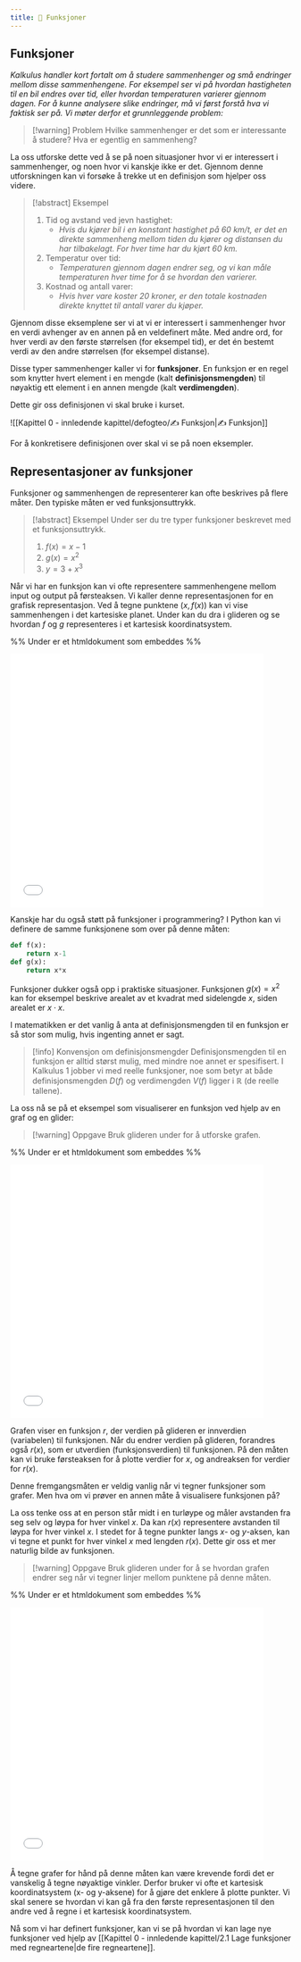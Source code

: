```yaml
---
title: 📄 Funksjoner
---
```

## Funksjoner

*Kalkulus handler kort fortalt om å studere sammenhenger og små endringer mellom disse sammenhengene. For eksempel ser vi på hvordan hastigheten til en bil endres over tid, eller hvordan temperaturen varierer gjennom dagen. For å kunne analysere slike endringer, må vi først forstå hva vi faktisk ser på. Vi møter derfor et grunnleggende problem:*

> [!warning] Problem 
> Hvilke sammenhenger er det som er interessante å studere? Hva er egentlig en sammenheng?

La oss utforske dette ved å se på noen situasjoner hvor vi er interessert i sammenhenger, og noen hvor vi kanskje ikke er det. Gjennom denne utforskningen kan vi forsøke å trekke ut en definisjon som hjelper oss videre.

> [!abstract] Eksempel 
> 1. Tid og avstand ved jevn hastighet:
>     - *Hvis du kjører bil i en konstant hastighet på 60 km/t, er det en direkte sammenheng mellom tiden du kjører og distansen du har tilbakelagt. For hver time har du kjørt 60 km.* 
> 2.  Temperatur over tid:
>     - *Temperaturen gjennom dagen endrer seg, og vi kan måle temperaturen hver time for å se hvordan den varierer.*
> 3. Kostnad og antall varer:
>     - *Hvis hver vare koster 20 kroner, er den totale kostnaden direkte knyttet til antall varer du kjøper.*

Gjennom disse eksemplene ser vi at vi er interessert i sammenhenger hvor en verdi avhenger av en annen på en veldefinert måte. Med andre ord, for hver verdi av den første størrelsen (for eksempel tid), er det én bestemt verdi av den andre størrelsen (for eksempel distanse).

Disse typer sammenhenger kaller vi for **funksjoner**. En funksjon er en regel som knytter hvert element i en mengde (kalt **definisjonsmengden**) til nøyaktig ett element i en annen mengde (kalt **verdimengden**).

Dette gir oss definisjonen vi skal bruke i kurset. 

![[Kapittel 0 - innledende kapittel/defogteo/✍️ Funksjon|✍️ Funksjon]]

For å konkretisere definisjonen over skal vi se på noen eksempler.
## Representasjoner av funksjoner

Funksjoner og sammenhengen de representerer kan ofte beskrives på flere måter. Den typiske måten er ved funksjonsuttrykk. 

> [!abstract] Eksempel 
> Under ser du tre typer funksjoner beskrevet med et funksjonsuttrykk. 
> 1. $f(x) = x - 1$
> 2. $g(x) = x^2$
> 3. $y = 3 + x^3$

Når vi har en funksjon kan vi ofte representere sammenhengene mellom input og output på førsteaksen. Vi kaller denne representasjonen for en grafisk representasjon. Ved å tegne punktene $(x, f(x))$ kan vi vise sammenhengen i det kartesiske planet. Under kan du dra i glideren og se hvordan $f$ og $g$ representeres i et kartesisk koordinatsystem. 

%% Under er et htmldokument som embeddes %%
<iframe src="Files\1.Funksjonerkartesisk_animasjonmal.html"  frameborder="0" scrolling="no" style="aspect-ratio: 1/1; width: 90%"></iframe>


Kanskje har du også støtt på funksjoner i programmering? I Python kan vi definere de samme funksjonene som over på denne måten:

```python {pre}
def f(x):
    return x-1
def g(x):
    return x*x
```

Funksjoner dukker også opp i praktiske situasjoner. Funksjonen $g(x) = x^2$ kan for eksempel beskrive arealet av et kvadrat med sidelengde $x$, siden arealet er $x \cdot x$.

I matematikken er det vanlig å anta at definisjonsmengden til en funksjon er så stor som mulig, hvis ingenting annet er sagt.

> [!info] Konvensjon om definisjonsmengder
> Definisjonsmengden til en funksjon er alltid størst mulig, med mindre noe annet er spesifisert. I Kalkulus 1 jobber vi med reelle funksjoner, noe som betyr at både definisjonsmengden $D(f)$ og verdimengden $V(f)$ ligger i $\mathbb{R}$ (de reelle tallene).

La oss nå se på et eksempel som visualiserer en funksjon ved hjelp av en graf og en glider:

> [!warning] Oppgave 
> Bruk glideren under for å utforske grafen.


%% Under er et htmldokument som embeddes %%
<iframe src="Files\kartesisk_animasjon.html"frameborder="0" scrolling="no" style="aspect-ratio: 1/1; width: 90%"></iframe>

Grafen viser en funksjon $r$, der verdien på glideren er innverdien (variabelen) til funksjonen. Når du endrer verdien på glideren, forandres også $r(x)$, som er utverdien (funksjonsverdien) til funksjonen. På den måten kan vi bruke førsteaksen for å plotte verdier for $x$, og andreaksen for verdier for $r(x)$.

Denne fremgangsmåten er veldig vanlig når vi tegner funksjoner som grafer. Men hva om vi prøver en annen måte å visualisere funksjonen på?

La oss tenke oss at en person står midt i en turløype og måler avstanden fra seg selv og løypa for hver vinkel $x$. Da kan $r(x)$ representere avstanden til løypa for hver vinkel $x$. I stedet for å tegne punkter langs $x$- og $y$-aksen, kan vi tegne et punkt for hver vinkel $x$ med lengden $r(x)$. Dette gir oss et mer naturlig bilde av funksjonen.

> [!warning] Oppgave 
> Bruk glideren under for å se hvordan grafen endrer seg når vi tegner linjer mellom punktene på denne måten.

%% Under er et htmldokument som embeddes %%
<iframe src="Files\polar_animasjon.html" frameborder="0" scrolling="no" style="aspect-ratio: 1/1; width: 90%"></iframe>

Å tegne grafer for hånd på denne måten kan være krevende fordi det er vanskelig å tegne nøyaktige vinkler. Derfor bruker vi ofte et kartesisk koordinatsystem (x- og y-aksene) for å gjøre det enklere å plotte punkter. Vi skal senere se hvordan vi kan gå fra den første representasjonen til den andre ved å regne i et kartesisk koordinatsystem.

Nå som vi har definert funksjoner, kan vi se på hvordan vi kan lage nye funksjoner ved hjelp av [[Kapittel 0 - innledende kapittel/2.1 Lage funksjoner med regneartene|de fire regneartene]].
